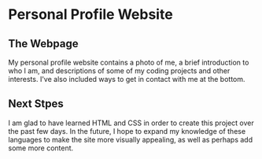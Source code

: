 # Personal Profile Website

## The Webpage
My personal profile website contains a photo of me, a brief introduction to who I am, and descriptions of some of my coding projects and other interests. I've also included ways to get in contact with me at the bottom. 

## Next Stpes
I am glad to have learned HTML and CSS in order to create this project over the past few days. In the future, I hope to expand my knowledge of these languages to make the site more visually appealing, as well as perhaps add some more content. 